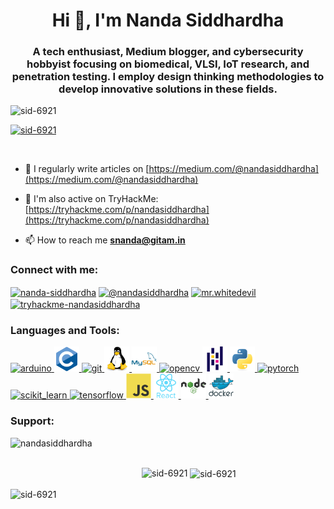 <h1 align="center">Hi 👋, I'm Nanda Siddhardha</h1>
<h3 align="center">A tech enthusiast, Medium blogger, and cybersecurity hobbyist focusing on biomedical, VLSI, IoT research, and penetration testing. I employ design thinking methodologies to develop innovative solutions in these fields.</h3>

<p align="left"> <img src="https://komarev.com/ghpvc/?username=sid-6921&label=Profile%20views&color=0e75b6&style=flat" alt="sid-6921" /> </p>

<p align="left"> <a href="https://github.com/ryo-ma/github-profile-trophy"><img src="https://github-profile-trophy.vercel.app/?username=sid-6921" alt="sid-6921" /></a> </p>

<p align="left"> <a href="https://twitter.com/" target="blank"><img src="https://img.shields.io/twitter/follow/?logo=twitter&style=for-the-badge" alt="" /></a> </p>

- 📝 I regularly write articles on [https://medium.com/@nandasiddhardha](https://medium.com/@nandasiddhardha)

- 🔐 I'm also active on TryHackMe: [https://tryhackme.com/p/nandasiddhardha](https://tryhackme.com/p/nandasiddhardha)

- 📫 How to reach me **snanda@gitam.in**

<h3 align="left">Connect with me:</h3>
<p align="left">
<a href="https://linkedin.com/in/nanda-siddhardha" target="blank"><img align="center" src="https://raw.githubusercontent.com/rahuldkjain/github-profile-readme-generator/master/src/images/icons/Social/linked-in-alt.svg" alt="nanda-siddhardha" height="30" width="40" /></a>
<a href="https://medium.com/@nandasiddhardha" target="blank"><img align="center" src="https://raw.githubusercontent.com/rahuldkjain/github-profile-readme-generator/master/src/images/icons/Social/medium.svg" alt="@nandasiddhardha" height="30" width="40" /></a>
<a href="https://discord.gg/mr.whitedevil" target="blank"><img align="center" src="https://raw.githubusercontent.com/rahuldkjain/github-profile-readme-generator/master/src/images/icons/Social/discord.svg" alt="mr.whitedevil" height="30" width="40" /></a>
<a href="https://tryhackme.com/p/nandasiddhardha" target="blank"><img align="center" src="https://tryhackme.com/favicon.ico" alt="tryhackme-nandasiddhardha" height="30" width="40" /></a>
</p>

<h3 align="left">Languages and Tools:</h3>
<p align="left"> 
    <a href="https://www.arduino.cc/" target="_blank" rel="noreferrer"> <img src="https://cdn.worldvectorlogo.com/logos/arduino-1.svg" alt="arduino" width="40" height="40"/> </a> 
    <a href="https://www.cprogramming.com/" target="_blank" rel="noreferrer"> <img src="https://raw.githubusercontent.com/devicons/devicon/master/icons/c/c-original.svg" alt="c" width="40" height="40"/> </a> 
    <a href="https://git-scm.com/" target="_blank" rel="noreferrer"> <img src="https://www.vectorlogo.zone/logos/git-scm/git-scm-icon.svg" alt="git" width="40" height="40"/> </a> 
    <a href="https://www.linux.org/" target="_blank" rel="noreferrer"> <img src="https://raw.githubusercontent.com/devicons/devicon/master/icons/linux/linux-original.svg" alt="linux" width="40" height="40"/> </a> 
    <a href="https://www.mysql.com/" target="_blank" rel="noreferrer"> <img src="https://raw.githubusercontent.com/devicons/devicon/master/icons/mysql/mysql-original-wordmark.svg" alt="mysql" width="40" height="40"/> </a> 
    <a href="https://opencv.org/" target="_blank" rel="noreferrer"> <img src="https://www.vectorlogo.zone/logos/opencv/opencv-icon.svg" alt="opencv" width="40" height="40"/> </a> 
    <a href="https://pandas.pydata.org/" target="_blank" rel="noreferrer"> <img src="https://raw.githubusercontent.com/devicons/devicon/2ae2a900d2f041da66e950e4d48052658d850630/icons/pandas/pandas-original.svg" alt="pandas" width="40" height="40"/> </a> 
    <a href="https://www.python.org" target="_blank" rel="noreferrer"> <img src="https://raw.githubusercontent.com/devicons/devicon/master/icons/python/python-original.svg" alt="python" width="40" height="40"/> </a> 
    <a href="https://pytorch.org/" target="_blank" rel="noreferrer"> <img src="https://www.vectorlogo.zone/logos/pytorch/pytorch-icon.svg" alt="pytorch" width="40" height="40"/> </a> 
    <a href="https://scikit-learn.org/" target="_blank" rel="noreferrer"> <img src="https://upload.wikimedia.org/wikipedia/commons/0/05/Scikit_learn_logo_small.svg" alt="scikit_learn" width="40" height="40"/> </a> 
    <a href="https://www.tensorflow.org" target="_blank" rel="noreferrer"> <img src="https://www.vectorlogo.zone/logos/tensorflow/tensorflow-icon.svg" alt="tensorflow" width="40" height="40"/> </a> 
    <a href="https://www.javascript.com/" target="_blank" rel="noreferrer"> <img src="https://raw.githubusercontent.com/devicons/devicon/master/icons/javascript/javascript-original.svg" alt="javascript" width="40" height="40"/> </a> 
    <a href="https://reactjs.org/" target="_blank" rel="noreferrer"> <img src="https://raw.githubusercontent.com/devicons/devicon/master/icons/react/react-original-wordmark.svg" alt="react" width="40" height="40"/> </a> 
    <a href="https://nodejs.org/" target="_blank" rel="noreferrer"> <img src="https://raw.githubusercontent.com/devicons/devicon/master/icons/nodejs/nodejs-original-wordmark.svg" alt="nodejs" width="40" height="40"/> </a> 
    <a href="https://www.docker.com/" target="_blank" rel="noreferrer"> <img src="https://raw.githubusercontent.com/devicons/devicon/master/icons/docker/docker-original-wordmark.svg" alt="docker" width="40" height="40"/> </a> 
</p>

<h3 align="left">Support:</h3>
<p><a href="https://www.buymeacoffee.com/nandasiddhardha"> <img align="left" src="https://cdn.buymeacoffee.com/buttons/v2/default-yellow.png" height="50" width="210" alt="nandasiddhardha" /></a></p><br><br>

<p><img align="left" src="https://github-readme-stats.vercel.app/api/top-langs?username=sid-6921&show_icons=true&locale=en&layout=compact" alt="sid-6921" /></p>

<p>&nbsp;<img align="center" src="https://github-readme-stats.vercel.app/api?username=sid-6921&show_icons=true&locale=en" alt="sid-6921" /></p>

<p><img align="center" src="https://github-readme-streak-stats.herokuapp.com/?user=sid-6921&" alt="sid-6921" /></p>
